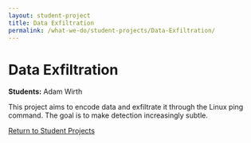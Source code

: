 ```yaml
---
layout: student-project
title: Data Exfiltration
permalink: /what-we-do/student-projects/Data-Exfiltration/
---
```

<h1>Data Exfiltration</h1>

<p>
<strong>Students:</strong> Adam Wirth
</p>

<p>
This project aims to encode data and exfiltrate it through the Linux ping command. The goal is to make detection increasingly subtle.
</p>

<a href="{{ site.github.url }}/what-we-do/student-projects/">Return to Student Projects</a>
